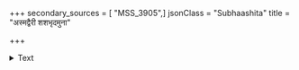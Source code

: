 +++
secondary_sources = [ "MSS_3905",]
jsonClass = "Subhaashita"
title = "अस्मद्वैरी शशभृदमुना"

+++

<details><summary>Text</summary>

अस्मद्वैरी शशभृदमुना जीयते ह्यन्धकारः सारङ्गाक्ष्या मुखमनुगतः केशपाशच्छलेन।  
तं संश्रुत्य प्रगलितमहाः शीतरश्मिस्तदैव प्राप्तः सेवाघटनविधये मालतीदामभङ्ग्या॥
</details>
